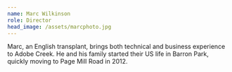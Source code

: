 ```yaml
---
name: Marc Wilkinson
role: Director
head_image: /assets/marcphoto.jpg
---
```


Marc, an English transplant, brings both technical and business experience to Adobe Creek.  He and his family started their US life in Barron Park, quickly moving to Page Mill Road in 2012.

